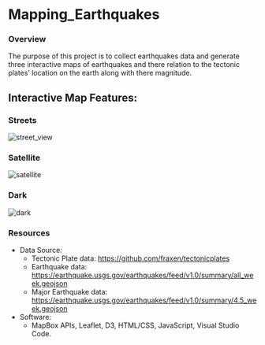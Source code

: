 # Mapping_Earthquakes
### Overview
The purpose of this project is to collect earthquakes data and generate three interactive maps of earthquakes and there relation to the tectonic plates’ location on the earth along with there magnitude.

## Interactive Map Features:
### Streets
![street_view](https://user-images.githubusercontent.com/93439516/176557409-f365bd9a-20c4-41e4-a134-f0d603ce6378.png)

### Satellite
![satellite](https://user-images.githubusercontent.com/93439516/176557471-42c3621e-a556-4429-8b32-8a4f666939d3.png)

### Dark
![dark](https://user-images.githubusercontent.com/93439516/176557497-d4ba31cd-b445-471c-92ad-f67217cf8e2d.png)

### Resources
* Data Source:
  * Tectonic Plate data: https://github.com/fraxen/tectonicplates
  * Earthquake data: https://earthquake.usgs.gov/earthquakes/feed/v1.0/summary/all_week.geojson
  * Major Earthquake data: https://earthquake.usgs.gov/earthquakes/feed/v1.0/summary/4.5_week.geojson
* Software:
  * MapBox APIs, Leaflet, D3, HTML/CSS, JavaScript, Visual Studio Code.
